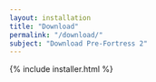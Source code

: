 ```yaml
---
layout: installation
title: "Download"
permalink: "/download/"
subject: "Download Pre-Fortress 2"
---
```


{% include installer.html %}
